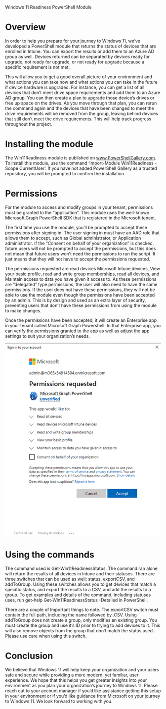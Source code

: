 Windows 11 Readiness PowerShell Module

# Overview

In order to help you prepare for your journey to Windows 11, we’ve developed a
PowerShell module that returns the status of devices that are enrolled in
Intune. You can export the results or add them to an Azure AD group as well.
Devices returned can be separated by devices ready for upgrade, not ready for
upgrade, or not ready for upgrade because a specific requirement is not met.

This will allow you to get a good overall picture of your environment and what
actions you can take now and what actions you can take in the future if device
hardware is upgraded. For instance, you can get a list of all devices that don’t
meet drive space requirements and add them to an Azure AD group. You can then
create a plan to upgrade those device’s drives or free up space on the drives.
As you move through that plan, you can rerun the command again and the devices
that have been changed to meet the drive requirements will be removed from the
group, leaving behind devices that still don’t meet the drive requirements. This
will help track progress throughout the project.

# Installing the module

The Win11Readiness module is published on www.PowerShellGallery.com. To install
this module, use the command ‘Import-Module Win11Readiness -Scope CurrentUser’.
If you have not added PowerShell Gallery as a trusted repository, you will be
prompted to confirm the installation.

# Permissions

For the module to access and modify groups in your tenant, permissions must be
granted to the “application”. This module uses the well-known Microsoft.Graph
PowerShell SDK that is registered in the Microsoft tenant.

The first time you use the module, you’ll be prompted to accept these
permissions after signing in. The user signing in must have an AAD role that
allows them to accept, such as Global administrator, or Application
administrator. If the “Consent on behalf of your organization” is checked,
future users will not be prompted to accept the permissions, but this does not
mean that future users won’t need the permissions to run the script. It just
means that they will not have to accept the permissions requested.

The permissions requested are read devices Microsoft Intune devices, View your
basic profile, read and write group memberships, read all devices, and Maintain
access to data you have given it access to. As these permissions are “delegated”
type permissions, the user will also need to have the same permissions. If the
user does not have these permissions, they will not be able to use the module
even though the permissions have been accepted by an admin. This is by design
and used as an extra layer of security, preventing users that don’t have these
permissions from using the module to make changes.

Once the permissions have been accepted, it will create an Enterprise app in
your tenant called Microsoft Graph Powershell. In that Enterprise app, you can
verify the permissions granted to the app as well as adjust the app settings to
suit your organization’s needs.

![User Consent Prompt](https://github.com/portaldotjay/blob/blob/main/consentPrompt.png?raw=true)

# Using the commands

The command used is Get-Win11ReadinessStatus. The command ran alone will return
the results of all devices in Intune and their statuses. There are three
switches that can be used as well; status, exportCSV, and addToGroup. Using
these switches allows you to get devices that match a specific status, and
export the results to a CSV, and add the results to a group. To get examples and
details of the command, including statuses uses, run get-help
Get-Win11ReadinessStatus -Detailed in PowerShell.

There are a couple of Important things to note. The exportCSV switch must
contain the full path, including the name followed by .CSV. Using addToGroup
does not create a group, only modifies an existing group. You must create the
group and use it’s ID prior to trying to add devices to it. This will also
remove objects from the group that don’t match the status used. Please use care
when using this switch.

# Conclusion

We believe that Windows 11 will help keep your organization and your users safe
and secure while providing a more modern, yet familiar, user experience. We hope
that this helps you get greater insights into your environment as you plan your
organization’s journey to Windows 11. Please reach out to your account manager
if you’d like assistance getting this setup in your environment or if you’d like
guidance from Microsoft on your journey to Windows 11. We look forward to
working with you.
